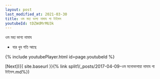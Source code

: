 ```yaml
---
layout: post
last_modified_at: 2021-03-30
title: ওম মহা ভাগ্য নামায গা টাইমস
youtubeId: tDZWdMrMU3k
---
```

 
 
 ওম মহা ভাগ্য নামায  
 
 -  যার খুব গতি আছে 
 
  
 
  
 
 
 
 
 
 


{% include youtubePlayer.html id=page.youtubeId %}
 
[Next]({{ site.baseurl }}{% link  split1/_posts/2017-04-09-ওম মনোভাগায়া নামায গা টাইমস.md%})
 
